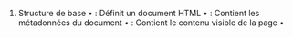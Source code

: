 
1. Structure de base
	•	<html> : Définit un document HTML
	•	<head> : Contient les métadonnées du document
	•	<body> : Contient le contenu visible de la page
	•	<title> : Définit le titre du document (affiché dans l’onglet du navigateur)

2. Métadonnées et liens
	•	<meta> : Définit des métadonnées (charset, viewport, description…)
	•	<link> : Lien vers une ressource externe (CSS, icône, etc.)
	•	<style> : Contient du CSS interne
	•	<script> : Contient du JavaScript
	•	<base> : Définit l’URL de base pour les liens relatifs

3. Sections et organisation
	•	<header> : En-tête de section ou de page
	•	<nav> : Contient les liens de navigation
	•	<section> : Définit une section thématique
	•	<article> : Définit un contenu autonome
	•	<aside> : Contenu secondaire (barre latérale, publicité…)
	•	<footer> : Pied de page
	•	<main> : Contenu principal de la page
	•	<div> : Conteneur générique sans signification sémantique
	•	<span> : Conteneur générique pour du texte

4. Titres et textes
	•	<h1> à <h6> : Titres de différents niveaux
	•	<p> : Paragraphe
	•	<br> : Saut de ligne
	•	<hr> : Ligne horizontale
	•	<blockquote> : Citation longue
	•	<q> : Citation courte
	•	<abbr> : Abréviation
	•	<address> : Adresse de contact
	•	<cite> : Référence une source
	•	<bdo> : Contrôle du sens du texte

5. Mise en forme du texte
	•	<b> : Texte en gras (sans importance sémantique)
	•	<strong> : Texte en gras (avec importance sémantique)
	•	<i> : Texte en italique (sans importance sémantique)
	•	<em> : Texte en italique (met l’accent sur le mot)
	•	<mark> : Texte surligné
	•	<small> : Texte en plus petit
	•	<del> : Texte barré
	•	<ins> : Texte souligné (ajouté dans un document)
	•	<sub> : Indice bas (ex : H₂O)
	•	<sup> : Exposant (ex : x²)
	•	<code> : Affichage de code informatique
	•	<pre> : Texte préformaté (respecte les espaces et sauts de ligne)
	•	<kbd> : Indique une entrée clavier
	•	<samp> : Indique un résultat informatique
	•	<var> : Variable dans une expression

6. Listes
	•	<ul> : Liste non ordonnée
	•	<ol> : Liste ordonnée
	•	<li> : Élément de liste
	•	<dl> : Liste de définition
	•	<dt> : Terme de la définition
	•	<dd> : Description du terme

7. Liens et navigation
	•	<a> : Lien hypertexte
	•	<area> : Définition d’une zone réactive dans une image
	•	<map> : Image cliquable avec des zones définies

8. Médias
	•	<img> : Affichage d’une image
	•	<audio> : Affichage d’un lecteur audio
	•	<video> : Affichage d’un lecteur vidéo
	•	<source> : Source pour <audio> et <video>
	•	<track> : Sous-titres pour <video>
	•	<figure> : Conteneur pour une image ou un graphique
	•	<figcaption> : Légende d’un <figure>

9. Tableaux
	•	<table> : Définition d’un tableau
	•	<tr> : Ligne d’un tableau
	•	<td> : Cellule de données
	•	<th> : Cellule d’en-tête
	•	<thead> : En-tête de tableau
	•	<tbody> : Corps du tableau
	•	<tfoot> : Pied de tableau
	•	<caption> : Légende du tableau
	•	<col> : Spécifie une colonne
	•	<colgroup> : Groupe de colonnes

10. Formulaires
	•	<form> : Définition d’un formulaire
	•	<input> : Champ de saisie
	•	<textarea> : Zone de texte
	•	<button> : Bouton cliquable
	•	<select> : Menu déroulant
	•	<option> : Option d’un <select>
	•	<optgroup> : Groupe d’options
	•	<label> : Étiquette d’un champ de formulaire
	•	<fieldset> : Groupe de champs
	•	<legend> : Légende d’un <fieldset>
	•	<datalist> : Liste de suggestions pour un <input>
	•	<output> : Affichage d’un résultat
	•	<progress> : Barre de progression
	•	<meter> : Jauge de mesure

11. Interactivité et scripts
	•	<details> : Élément interactif déroulable
	•	<summary> : Titre cliquable d’un <details>
	•	<dialog> : Fenêtre modale
	•	<script> : Inclusion de JavaScript
	•	<noscript> : Contenu affiché si JavaScript est désactivé
	•	<canvas> : Zone de dessin en JavaScript

12. Éléments obsolètes (ne pas utiliser)
	•	<acronym> : Remplacé par <abbr>
	•	<applet> : Remplacé par <object>
	•	<center> : Remplacé par CSS
	•	<font> : Remplacé par CSS
	•	<big> : Remplacé par CSS
	•	<tt> : Remplacé par <code>
